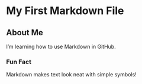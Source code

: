 # My First Markdown File
## About Me
I’m learning how to use Markdown in GitHub.
### Fun Fact
Markdown makes text look neat with simple symbols!
